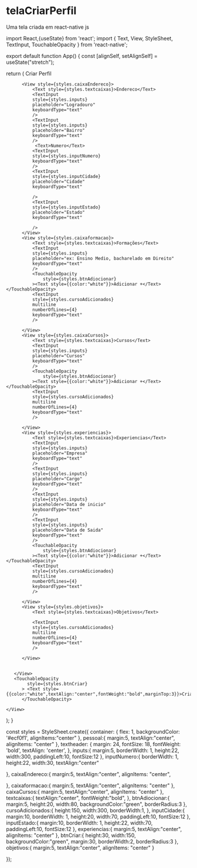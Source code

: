 # telaCriarPerfil
Uma tela criada em react-native js

import React,{useState} from 'react';
import { Text, View, StyleSheet, TextInput, TouchableOpacity } from 'react-native';


export default function App() {
  const [alignSelf, setAlignSelf] = useState("stretch");

  return (
    <View style={styles.container}>
        <View>
          <Text style={styles.textheader}>
            Criar Perfil
        </Text>
       </View>
       <View>
          <View style={styles.pessoal}>
            <TextInput
              style={styles.inputs}
              placeholder="Nome Completo"
              keyboardType="text"
            />
            <TextInput
              style={styles.inputs}
              placeholder="telefone"
              keyboardType="text"
              />
              <TextInput
              style={styles.inputs}
              placeholder="email"
              keyboardType="text"
              />
              <TextInput
              style={styles.inputs}
              placeholder="linkedin"
              keyboardType="text"
              />
              <TextInput
              style={styles.inputs}
              placeholder="git hub"
              keyboardType="text"
              />
          </View>
          
          <View style={styles.caixaEndereco}>
              <Text style={styles.textcaixas}>Endereco</Text>
              <TextInput
              style={styles.inputs}
              placeholder="Logradouro"
              keyboardType="text"
              />
              <TextInput
              style={styles.inputs}
              placeholder="Bairro"
              keyboardType="text"
              />
               <Text>Numero</Text>
              <TextInput
              style={styles.inputNumero}
              keyboardType="text"
              />
              <TextInput
              style={styles.inputCidade}
              placeholder="Cidade"
              keyboardType="text"

              />
              <TextInput
              style={styles.inputEstado}
              placeholder="Estado"
              keyboardType="text"

              />
          </View>
          <View style={styles.caixaformacao}>
              <Text style={styles.textcaixas}>Formações</Text>
              <TextInput
              style={styles.inputs}
              placeholder="ex: Ensino Medio, bacharelado em Direito"
              keyboardType="text"
              />
              <TouchableOpacity
                  style={styles.btnAdiocionar}
              ><Text style={{color:"white"}}>Adicionar +</Text></TouchableOpacity>
              <TextInput
              style={styles.cursoAdicionados}
              multiline
              numberOfLines={4}
              keyboardType="text"
              />
              
          </View>
          <View style={styles.caixaCursos}>
              <Text style={styles.textcaixas}>Cursos</Text>
              <TextInput
              style={styles.inputs}
              placeholder="Cursos"
              keyboardType="text"
              />
              <TouchableOpacity
                  style={styles.btnAdiocionar}
              ><Text style={{color:"white"}}>Adicionar +</Text></TouchableOpacity>
              <TextInput
              style={styles.cursoAdicionados}
              multiline
              numberOfLines={4}
              keyboardType="text"
              />
              
          </View>
          <View style={styles.experiencias}>
              <Text style={styles.textcaixas}>Experiencias</Text>
              <TextInput
              style={styles.inputs}
              placeholder="Empresa"
              keyboardType="text"
              />
              <TextInput
              style={styles.inputs}
              placeholder="Cargo"
              keyboardType="text"
              />
              <TextInput
              style={styles.inputs}
              placeholder="Data de inicio"
              keyboardType="text"
              />
              <TextInput
              style={styles.inputs}
              placeholder="Data de Saida"
              keyboardType="text"
              />
              <TouchableOpacity
                  style={styles.btnAdiocionar}
              ><Text style={{color:"white"}}>Adicionar +</Text></TouchableOpacity>
              <TextInput
              style={styles.cursoAdicionados}
              multiline
              numberOfLines={4}
              keyboardType="text"
              />
              
          </View>
          <View style={styles.objetivos}>
              <Text style={styles.textcaixas}>Objetivos</Text>
              
              <TextInput
              style={styles.cursoAdicionados}
              multiline
              numberOfLines={4}
              keyboardType="text"
              />
              
          </View>
          
          
       </View>
       <TouchableOpacity
            style={styles.btnCriar}
          > <Text style={{color:"white",textAlign:"center",fontWeight:"bold",marginTop:3}}>Criar</Text>
          </TouchableOpacity>
     
    </View>
  );
}

const styles = StyleSheet.create({
  container: {
    flex: 1,
    backgroundColor: '#ecf0f1',
    alignItems:"center"
  },
  pessoal:{
    margin:5,
    textAlign:"center",
    alignItems: "center"
  },
  textheader: {
    margin: 24,
    fontSize: 18,
    fontWeight: 'bold',
    textAlign: 'center',
  },
  inputs:{
    margin:5,
    borderWidth: 1,
    height:22,
    width:300,
    paddingLeft:10,
    fontSize:12
  },
  inputNumero:{
    borderWidth: 1,
    height:22,
    width:30,
    textAlign:"center"
    
  },
  caixaEndereco:{
    margin:5,
    textAlign:"center",
    alignItems: "center",
    
  },
  caixaformacao:{
    margin:5,
    textAlign:"center",
    alignItems: "center"
  },
  caixaCursos:{
    margin:5,
    textAlign:"center",
    alignItems: "center"
  },
  textcaixas:{
    textAlign:"center",
    fontWeight:"bold",
  },
  btnAdiocionar:{
    margin:5,
    height:20,
    width:80,
    backgroundColor:"green",
    borderRadius:3
  },
  cursoAdicionados:{
    height:150,
    width:300,
    borderWidth:1,
  },
  inputCidade:{
    margin:10,
    borderWidth: 1,
    height:20,
    width:70,
    paddingLeft:10,
    fontSize:12
  },
  inputEstado:{
    margin:10,
    borderWidth: 1,
    height:22,
    width:70,
    paddingLeft:10,
    fontSize:12
  },
  experiencias:{
    margin:5,
    textAlign:"center",
    alignItems: "center"
  },
  btnCriar:{
    height:30,
    width:150,
    backgroundColor:"green",
    margin:30,
    borderWidth:2,
    borderRadius:3
  },
  objetivos:{
    margin:5,
    textAlign:"center",
    alignItems: "center"
  }

});
